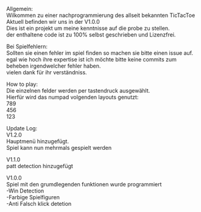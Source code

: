<p>Allgemein:<br />
Wilkommen zu einer nachprogrammierung des allseit bekannten TicTacToe<br />
Aktuell befinden wir uns in der V1.0.0<br />
Dies ist ein projekt um meine kenntnisse auf die probe zu stellen.<br />
der enthaltene code ist zu 100% selbst geschrieben und Lizenzfrei.</p>

<p>Bei Spielfehlern:<br />
Sollten sie einen fehler im spiel finden so machen sie bitte einen issue auf.<br />
egal wie hoch ihre expertise ist ich m&ouml;chte bitte keine commits zum beheben irgendwelcher fehler haben.<br />
vielen dank f&uuml;r ihr verst&auml;ndniss.</p>

<p>How to play:<br />
Die einzelnen felder werden per tastendruck ausgew&auml;hlt.<br />
Hierf&uuml;r wird das numpad volgenden layouts genutzt:<br />
789<br />
456<br />
123</p>

<p>Update Log:<br />
V1.2.0<br />
Hauptmenü hinzugefügt.<br />
Spiel kann nun mehrmals gespielt werden</p>

V1.1.0<br />
patt detection hinzugefügt</p>

V1.0.0<br />
Spiel mit den grumdlegenden funktionen wurde programmiert<br />
-Win Detection<br />
-Farbige Spielfiguren<br />
-Anti Falsch klick detetion<br />
&nbsp;</p>
